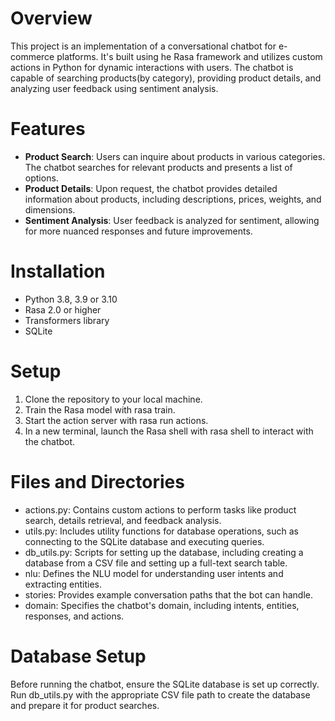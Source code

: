 # Overview
This project is an implementation of a conversational chatbot for e-commerce platforms. It's built using 
he Rasa framework and utilizes custom actions in Python for dynamic interactions with users. The chatbot is capable of searching products(by category), providing product details, and analyzing user feedback using sentiment analysis.

# Features 
- **Product Search**: Users can inquire about products in various categories. The chatbot searches for relevant products and presents a list of options.
- **Product Details**: Upon request, the chatbot provides detailed information about products, including descriptions, prices, weights, and dimensions.
- **Sentiment Analysis**: User feedback is analyzed for sentiment, allowing for more nuanced responses and future improvements.

# Installation 
- Python 3.8, 3.9 or 3.10
- Rasa 2.0 or higher
- Transformers library
- SQLite

# Setup
1. Clone the repository to your local machine.
2. Train the Rasa model with rasa train.
3. Start the action server with rasa run actions.
4. In a new terminal, launch the Rasa shell with rasa shell to interact with the chatbot.

# Files and Directories
- actions.py: Contains custom actions to perform tasks like product search, details retrieval, and feedback analysis.
- utils.py: Includes utility functions for database operations, such as connecting to the SQLite database and executing queries.
- db_utils.py: Scripts for setting up the database, including creating a database from a CSV file and setting up a full-text search table.
- nlu: Defines the NLU model for understanding user intents and extracting entities.
- stories: Provides example conversation paths that the bot can handle.
- domain: Specifies the chatbot's domain, including intents, entities, responses, and actions.

# Database Setup
Before running the chatbot, ensure the SQLite database is set up correctly. Run db_utils.py with the appropriate CSV file path to create the database and prepare it for product searches.
